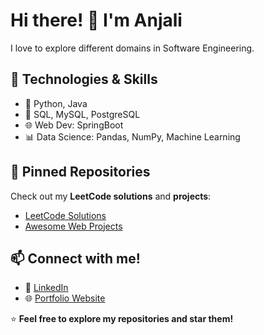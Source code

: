 # Hi there! 👋 I'm Anjali
I love to explore different domains in Software Engineering.

## 🚀 Technologies & Skills
- 🐍 Python, Java
- 💾 SQL, MySQL, PostgreSQL
- 🌐 Web Dev: SpringBoot
- 📊 Data Science: Pandas, NumPy, Machine Learning

## 📌 Pinned Repositories
Check out my **LeetCode solutions** and **projects**:
- [LeetCode Solutions](https://github.com/yourusername/leetcode-solutions)
- [Awesome Web Projects](https://github.com/yourusername/web-projects)

## 📫 Connect with me!
- 🔗 [LinkedIn](https://linkedin.com/in/yourprofile)
- 🌐 [Portfolio Website](https://yourwebsite.com)

⭐ **Feel free to explore my repositories and star them!**
